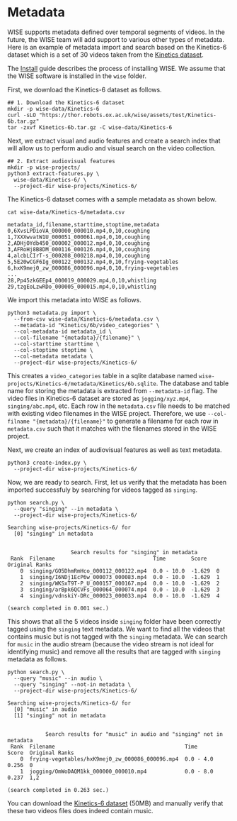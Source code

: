 # Metadata

WISE supports metadata defined over temporal segments of videos. In
the future, the WISE team will add support to various other types of
metadata. Here is an example of metadata import and search based on
the Kinetics-6 dataset which is a set of 30 videos taken from the
[Kinetics dataset](https://github.com/cvdfoundation/kinetics-dataset).

The [Install](Install.md) guide describes the process of installing
WISE. We assume that the WISE software is installed in the `wise` folder.

First, we download the Kinetics-6 dataset as follows.

```
## 1. Download the Kinetics-6 dataset
mkdir -p wise-data/Kinetics-6
curl -sLO "https://thor.robots.ox.ac.uk/wise/assets/test/Kinetics-6b.tar.gz"
tar -zxvf Kinetics-6b.tar.gz -C wise-data/Kinetics-6
```

Next, we extract visual and audio features and create a search index
that will allow us to perform audio and visual search on the video
collection.

```
## 2. Extract audiovisual features
mkdir -p wise-projects/
python3 extract-features.py \
  wise-data/Kinetics-6/ \
  --project-dir wise-projects/Kinetics-6/
```

The Kinetics-6 dataset comes with a sample metadata as shown below.
```
cat wise-data/Kinetics-6/metadata.csv

metadata_id,filename,starttime,stoptime,metadata
0,6XvsLPDioVA_000000_000010.mp4,0,10,coughing
1,7XXXwvatW1U_000051_000061.mp4,0,10,coughing
2,ADHjOYdb450_000002_000012.mp4,0,10,coughing
3,AFRoHj8B8DM_000116_000126.mp4,0,10,coughing
4,alcbLCIrT-s_000208_000218.mp4,0,10,coughing
5,5E20wCGF6Ig_000122_000132.mp4,0,10,frying-vegetables
6,hxK9mej0_zw_000086_000096.mp4,0,10,frying-vegetables
...
28,Pp45zkGEEp4_000019_000029.mp4,0,10,whistling
29,tzgEoLzwRDo_000005_000015.mp4,0,10,whistling
```

We import this metadata into WISE as follows.

```
python3 metadata.py import \
  --from-csv wise-data/Kinetics-6/metadata.csv \
  --metadata-id "Kinetics/6b/video_categories" \
  --col-metadata-id metadata_id \
  --col-filename "{metadata}/{filename}" \
  --col-starttime starttime \
  --col-stoptime stoptime \
  --col-metadata metadata \
  --project-dir wise-projects/Kinetics-6/
```

This creates a `video_categories` table in a sqlite database named
`wise-projects/Kinetics-6/metadata/Kinetics/6b.sqlite`. The database
and table name for storing the metadata is extracted from
`--metadata-id` flag. The video files in Kinetics-6 dataset are stored
as `jogging/xyz.mp4`, `singing/abc.mp4`, etc. Each row in the
`metadata.csv` file needs to be matched with existing video filenames
in the WISE project. Therefore, we use `--col-filname
"{metadata}/{filename}"` to generate a filename for each row in
`metadata.csv` such that it matches with the filenames stored in the
WISE project.

Next, we create an index of audiovisual features as well as text
metadata.

```
python3 create-index.py \
  --project-dir wise-projects/Kinetics-6/
```

Now, we are ready to search. First, let us verify that the metadata
has been imported successfuly by searching for videos tagged as `singing`.

```
python search.py \
  --query "singing" --in metadata \
  --project-dir wise-projects/Kinetics-6/

Searching wise-projects/Kinetics-6/ for
  [0] "singing" in metadata


                    Search results for "singing" in metadata                     
 Rank  Filename                               Time        Score   Original Ranks 
    0  singing/GO5DhmRmHco_000112_000122.mp4  0.0 - 10.0  -1.629  0              
    1  singing/I6NDj1EcP6w_000073_000083.mp4  0.0 - 10.0  -1.629  1              
    2  singing/WKSxT9T-P_U_000157_000167.mp4  0.0 - 10.0  -1.629  2              
    3  singing/arBpk6QCVFs_000064_000074.mp4  0.0 - 10.0  -1.629  3              
    4  singing/vdnskiY-DRc_000023_000033.mp4  0.0 - 10.0  -1.629  4              

(search completed in 0.001 sec.)
```

This shows that all the 5 videos inside `singing` folder have been
correctly tagged using the `singing` text metadata. We want to find
all the videos that contains music but is not tagged with the
`singing` metadata. We can search for `music` in the audio stream
(because the video stream is not ideal for identifying music) and
remove all the results that are tagged with `singing` metadata as follows.

```
python search.py \
  --query "music" --in audio \
  --query "singing" --not-in metadata \
  --project-dir wise-projects/Kinetics-6/

Searching wise-projects/Kinetics-6/ for
  [0] "music" in audio
  [1] "singing" not in metadata


            Search results for "music" in audio and "singing" not in metadata            
 Rank  Filename                                         Time       Score  Original Ranks 
    0  frying-vegetables/hxK9mej0_zw_000086_000096.mp4  0.0 - 4.0  0.256  0              
    1  jogging/OmWoDAQM1kk_000000_000010.mp4            0.0 - 8.0  0.237  1,2            

(search completed in 0.263 sec.)
```

You can download the [Kinetics-6 dataset](https://thor.robots.ox.ac.uk/wise/assets/test/Kinetics-6b.tar.gz)
(50MB) and manually verify that these two videos files does indeed contain
music.